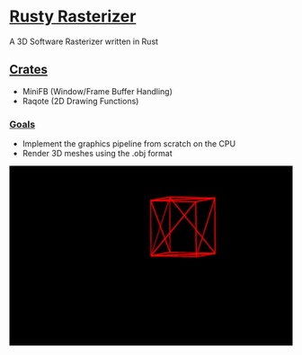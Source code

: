 # <ins>Rusty Rasterizer</ins>
A 3D Software Rasterizer written in Rust

## <ins>Crates</ins>
* MiniFB (Window/Frame Buffer Handling)
* Raqote (2D Drawing Functions)

### <ins>Goals</ins>
* Implement the graphics pipeline from scratch on the CPU
* Render 3D meshes using the .obj format

<img src="assets/first-cube.gif" width="569" height="320"/>